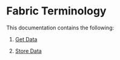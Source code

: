 # Fabric Terminology
This documentation contains the following:

1. [Get Data](./terminology/get_data.md)

2. [Store Data](./terminology/store_data.md)

